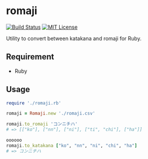 romaji
======

[![Build Status](https://api.travis-ci.org/AjxLab/romaji.svg?branch=master)](https://travis-ci.org/AjxLab/romaji)
[![MIT License](http://img.shields.io/badge/license-MIT-blue.svg?style=flat)](LICENSE)

Utility to convert between katakana and romaji for Ruby.


## Requirement
- Ruby


## Usage
```ruby
require './romaji.rb'

romaji = Romaji.new './romaji.csv'

romaji.to_romaji 'コンニチハ'
# => [["ko"], ["nn"], ["ni"], ["ti", "chi"], ["ha"]]

oooooo
romaji.to_katakana ["ko", "nn", "ni", "chi", "ha"]
# => コンニチハ
```
